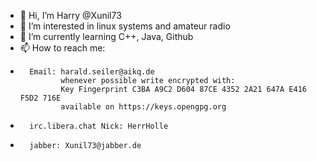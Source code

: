 - 👋 Hi, I’m Harry @Xunil73
- 👀 I’m interested in linux systems and amateur radio
- 🌱 I’m currently learning C++, Java, Github
- 📫 How to reach me: 
-       Email: harald.seiler@aikq.de
               whenever possible write encrypted with:
               Key Fingerprint C3BA A9C2 D604 87CE 4352 2A21 647A E416 F5D2 716E
               available on https://keys.opengpg.org
               
-       irc.libera.chat Nick: HerrHolle
-       jabber: Xunil73@jabber.de


  

<!---
Xunil73/Xunil73 is a ✨ special ✨ repository because its `README.md` (this file) appears on your GitHub profile.
You can click the Preview link to take a look at your changes.
--->
